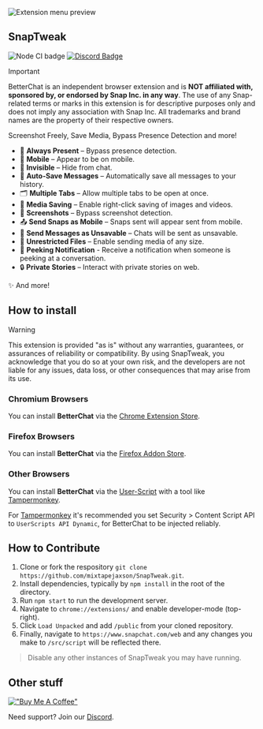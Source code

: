 ![Extension menu preview](https://github.com/user-attachments/assets/be8f5858-4f11-43f0-ad09-28f5e2c1ddb2)

## SnapTweak

![Node CI badge](https://github.com/dclstn/better-chat/actions/workflows/node.js.yml/badge.svg)
[![Discord Badge](https://dcbadge.limes.pink/api/server/https://discord.gg/hpmjAJZR3H?style=flat)](https://discord.gg/hpmjAJZR3H)

> [!IMPORTANT]  
> BetterChat is an independent browser extension and is **NOT affiliated with, sponsored by, or endorsed by Snap Inc. in any way**. The use of any Snap-related terms or marks in this extension is for descriptive purposes only and does not imply any association with Snap Inc. All trademarks and brand names are the property of their respective owners.

Screenshot Freely, Save Media, Bypass Presence Detection and more!

- 👤 **Always Present** – Bypass presence detection.
- 📱 **Mobile** – Appear to be on mobile.
- 👻 **Invisible** – Hide from chat.
- 💾 **Auto-Save Messages** – Automatically save all messages to your history.
- 🗂️ **Multiple Tabs** – Allow multiple tabs to be open at once.
- 💾 **Media Saving** – Enable right-click saving of images and videos.
- 📸 **Screenshots** – Bypass screenshot detection.
- 📤 **Send Snaps as Mobile** – Snaps sent will appear sent from mobile.
- 🚫 **Send Messages as Unsavable** – Chats will be sent as unsavable.
- 📂 **Unrestricted Files** – Enable sending media of any size.
- 🫣 **Peeking Notification** - Receive a notification when someone is peeking at a conversation.
- 🔒 **Private Stories** – Interact with private stories on web.

✨ And more!

## How to install

> [!WARNING]
> This extension is provided "as is" without any warranties, guarantees, or assurances of reliability or compatibility. By using SnapTweak, you acknowledge that you do so at your own risk, and the developers are not liable for any issues, data loss, or other consequences that may arise from its use.

### Chromium Browsers

You can install **BetterChat** via the [Chrome Extension Store](https://chrome.google.com/webstore/detail/betterchat/bomphfefmmkghdkkpjdafehnmfpifook).

### Firefox Browsers

You can install **BetterChat** via the [Firefox Addon Store](https://addons.mozilla.org/firefox/addon/betterchat/).

### Other Browsers

You can install **BetterChat** via the [User-Script](https://better-chat.vasp.dev/build/userscript.js) with a tool like [Tampermonkey](https://www.tampermonkey.net/).

For [Tampermonkey](https://www.tampermonkey.net/) it's recommended you set Security > Content Script API to `UserScripts API Dynamic`, for BetterChat to be injected reliably.

## How to Contribute

1. Clone or fork the respository `git clone https://github.com/mixtapejaxson/SnapTweak.git`.
2. Install dependencies, typically by `npm install` in the root of the directory.
3. Run `npm start` to run the development server.
4. Navigate to `chrome://extensions/` and enable developer-mode (top-right).
5. Click `Load Unpacked` and add `/public` from your cloned repository.
6. Finally, navigate to `https://www.snapchat.com/web` and any changes you make to `/src/script` will be reflected there.

> Disable any other instances of SnapTweak you may have running.

## Other stuff

[!["Buy Me A Coffee"](https://www.buymeacoffee.com/assets/img/custom_images/orange_img.png)](https://www.buymeacoffee.com/dclstn)

Need support? Join our [Discord](https://discord.gg/hpmjAJZR3H).
